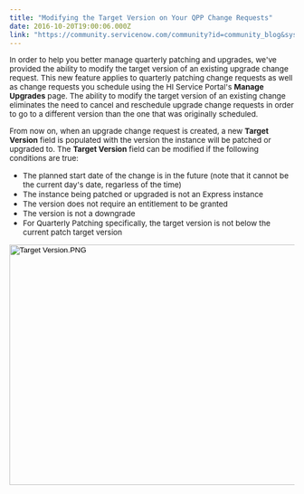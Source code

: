 ```yaml
---
title: "Modifying the Target Version on Your QPP Change Requests"
date: 2016-10-20T19:00:06.000Z
link: "https://community.servicenow.com/community?id=community_blog&sys_id=576caea1dbd0dbc01dcaf3231f961962"
---
```

<p><span style="font-size: 10pt;">In order to help you better manage quarterly patching and upgrades, we've provided the ability to modify the target version of an existing upgrade change request. This new feature applies to quarterly patching change requests as well as change requests you schedule using the HI Service Portal's <strong>Manage Upgrades</strong> page. The ability to modify the target version of an existing change eliminates the need to cancel and reschedule upgrade change requests in order to go to a different version than the one that was originally scheduled.</span></p><p></p><p><span style="font-size: 10pt;">From now on, when an upgrade change request is created, a new <strong>Target Version</strong> field is populated with the version the instance will be patched or upgraded to. The <strong>Target Version</strong> field can be modified if the following conditions are true:</span></p><p></p><ul><li><span style="font-size: 10pt;">The planned start date of the change is in the future (note that it cannot be the current day's date, regarless of the time)</span></li><li><span style="font-size: 10pt;">The instance being patched or upgraded is not an Express instance</span></li><li><span style="font-size: 10pt;">The version does not require an entitlement to be granted</span></li><li><span style="font-size: 10pt;">The version is not a downgrade</span></li><li><span style="font-size: 10pt;">For Quarterly Patching specifically, the target version is not below the current patch target version</span></li></ul><p style="color: #000000; font-family: Verdana, Arial, Helvetica, sans-serif; font-size: 11px;"></p><p style="color: #000000; font-family: Verdana, Arial, Helvetica, sans-serif; font-size: 11px;"><span style="font-size: 10pt;"><img   alt="Target Version.PNG" class="image-1 jive-image" src="7a9ab7f9db945704ed6af3231f96191b.iix" style="width: 620px; height: 425px; float: none;"/></span></p>
